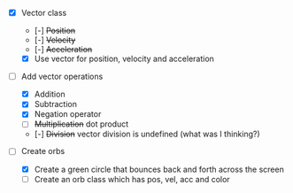 - [x] Vector class
    - [-] ~~Position~~
    - [-] ~~Velocity~~
    - [-] ~~Acceleration~~
    - [x] Use vector for position, velocity and acceleration

- [ ] Add vector operations
    - [x] Addition
    - [x] Subtraction
    - [x] Negation operator
    - [ ] ~~Multiplication~~ dot product
    - [-] ~~Division~~ vector division is undefined (what was I thinking?)

- [ ] Create orbs
    - [x] Create a green circle that bounces back and forth across the screen
    - [ ] Create an orb class which has pos, vel, acc and color 